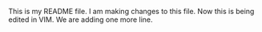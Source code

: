 This is my README file. I am making changes to this file. Now this is being edited in VIM.
We are adding one more line.
